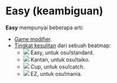 # Easy (keambiguan)

**Easy** mempunyai beberapa arti:

- [Game modifier](/wiki/Game_modifier/Easy).
- [Tingkat kesulitan](/wiki/Beatmap/Difficulty) dari sebuah beatmap:
  - ![](/wiki/shared/diff/easy-s.png) Easy, untuk osu!standard.
  - ![](/wiki/shared/diff/easy-t.png) Kantan, untuk osu!taiko.
  - ![](/wiki/shared/diff/easy-c.png) Cup, untuk osu!catch.
  - ![](/wiki/shared/diff/easy-m.png) EZ, untuk osu!mania.

